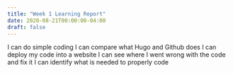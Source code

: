 ```yaml
---
title: "Week 1 Learning Report"
date: 2020-08-21T00:00:00-04:00
draft: false
---
```

I can do simple coding
I can compare what Hugo and Github does
I can deploy my code into a website
I can see where I went wrong with the code and fix it
I can identify what is needed to properly code
